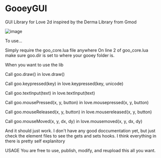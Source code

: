 # GooeyGUI
GUI Library for Love 2d inspired by the Derma Library from Gmod

![image](https://user-images.githubusercontent.com/75858424/125485915-d5ee67b7-fe1c-4ca8-a51a-3732177d8a85.png)

To use...

Simply require the goo_core.lua file anywhere
On line 2 of goo_core.lua make sure goo.dir is set to where your gooey folder is.

When you want to use the lib

Call goo.draw() in love.draw()

Call goo.keypressed(key) in love.keypressed(key, unicode)

Call goo.textInput(text) in love.textInput(text)

Call goo.mousePressed(x, y, button) in love.mousepressed(x, y, button)

Call goo.mouseReleased(x, y, button) in love.mousereleased(x, y, button)

Call goo.mouseMoved(x, y, dx, dy) in love.mousemoved(x, y, dx, dy)


And it should just work.
I don't have any good doccumentation yet, but just check the element files to see the gets and sets hooks.
I think everything in there is pretty self explanitory



USAGE
You are free to use, publish, modify, and reupload this all you want.
